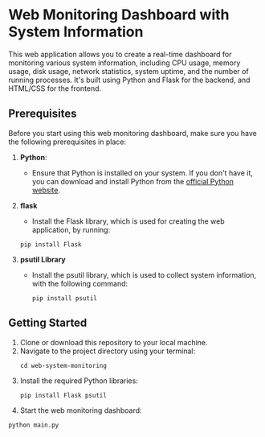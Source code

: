 # Web Monitoring Dashboard with System Information

This web application allows you to create a real-time dashboard for monitoring various system information, including CPU usage, memory usage, disk usage, network statistics, system uptime, and the number of running processes. It's built using Python and Flask for the backend, and HTML/CSS for the frontend.

## Prerequisites

Before you start using this web monitoring dashboard, make sure you have the following prerequisites in place:

1. **Python**:
   - Ensure that Python is installed on your system. If you don't have it, you can download and install Python from the [official Python website](https://www.python.org/downloads).
2. **flask**
   - Install the Flask library, which is used for creating the web application, by running:

   ```shell
   pip install Flask
3. **psutil Library**
   - Install the psutil library, which is used to collect system information, with the following command:
     ```shell
     pip install psutil

## Getting Started
1. Clone or download this repository to your local machine.
2. Navigate to the project directory using your terminal:
   ```shell
   cd web-system-monitoring
3. Install the required Python libraries:
   ```shell
   pip install Flask psutil
4. Start the web monitoring dashboard:
```shell
python main.py
